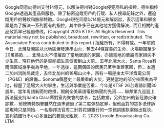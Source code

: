 Google同意向德州支付14億元，以解決德州對Google侵犯隱私的指控。德州指控Google透過其產品與服務，除了秘密追蹤用戶的行蹤、私人搜尋記錄之外，還追蹤用戶的聲紋和臉部特徵。Google現在同意以14億元和解訴訟，表示這筆和解金額是為了解決一系列舊有的指控，其中許多已在其他地方獲得解決，而且相關的產品政策早已經過修改。(Copyright 2025 KTSF. All Rights Reserved. This material may not be published, broadcast, rewritten, or redistributed. The Associated Press contributed to this report.)
版權所有，不得轉載。一年前的今日，北灣及灣區以北地區爆發連串山火，奪去44條寶貴的生命，火場範圍至少20萬英畝…… 北灣山火不僅摧毀了當地居民的家園，亦讓當地的華裔商家損失不少生意，現在他們的是否能把生意恢復到山火前… 去年北灣大火，Santa Rosa有兩個區域幾乎夷為平地，一年過後，這兩個區的居民已著手重建家園，但… 本週二加州消防局裁定，去年北加州的18場山火中，再有一場是由太平洋煤電公司（PG&E）的設備… Sonoma縣歷史上最嚴重的火災，更將當地的部分校園夷為平地，經歷了這場大火的學生，生活與學業是否重… 今年是KTSF 26台粵語新聞30週年，當年粵語新聞的啟播，開創全美華語電視新聞的先河…… 聯邦第九巡迴上訴法庭支持Santa Clara縣對室內聚會的禁令，包括教堂，另外加州的新冠肺炎確診數… 前總統特朗普雖然在週末避過了第二度彈劾定罪，但他面對的眾多法律訴訟現時只是開始… 一名聯邦法官周二針對花旗銀行的一宗錯誤匯款案做出裁決，宣判該銀行不小心多匯出的數億元鉅款… 
			C. 2023 Lincoln Broadcasting Co. LTM		